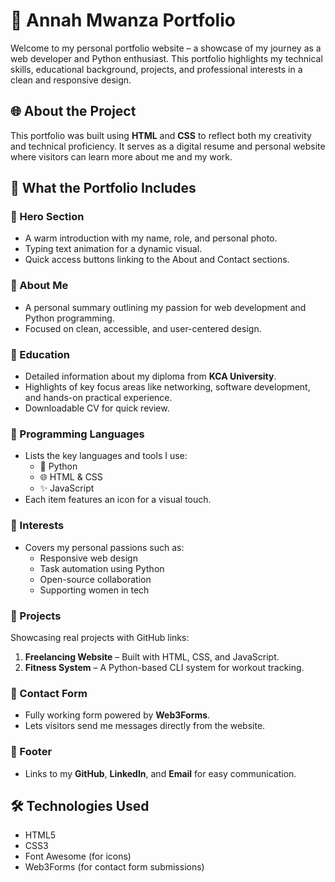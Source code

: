 # 💼 Annah Mwanza Portfolio

Welcome to my personal portfolio website – a showcase of my journey as a web developer and Python enthusiast.
This portfolio highlights my technical skills, educational background, projects, and professional interests in a clean and responsive design.



## 🌐 About the Project

This portfolio was built using **HTML** and **CSS** to reflect both my creativity and technical proficiency.
It serves as a digital resume and personal website where visitors can learn more about me and my work.



## 📌 What the Portfolio Includes

### 🔹 Hero Section
- A warm introduction with my name, role, and personal photo.
- Typing text animation for a dynamic visual.
- Quick access buttons linking to the About and Contact sections.

### 🔹 About Me
- A personal summary outlining my passion for web development and Python programming.
- Focused on clean, accessible, and user-centered design.

### 🔹 Education
- Detailed information about my diploma from **KCA University**.
- Highlights of key focus areas like networking, software development, and hands-on practical experience.
- Downloadable CV for quick review.

### 🔹 Programming Languages
- Lists the key languages and tools I use:
  - 🐍 Python
  - 🌐 HTML & CSS
  - ✨ JavaScript
- Each item features an icon for a visual touch.

### 🔹 Interests
- Covers my personal passions such as:
  - Responsive web design
  - Task automation using Python
  - Open-source collaboration
  - Supporting women in tech

### 🔹 Projects
Showcasing real projects with GitHub links:
1. **Freelancing Website** – Built with HTML, CSS, and JavaScript.
2. **Fitness System** – A Python-based CLI system for workout tracking.

### 🔹 Contact Form
- Fully working form powered by **Web3Forms**.
- Lets visitors send me messages directly from the website.

### 🔹 Footer
- Links to my **GitHub**, **LinkedIn**, and **Email** for easy communication.



## 🛠️ Technologies Used

- HTML5
- CSS3
- Font Awesome (for icons)
- Web3Forms (for contact form submissions)



